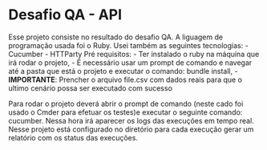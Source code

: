 # Desafio QA - API
Esse projeto consiste no resultado do desafio QA. A liguagem de programação usada foi o Ruby. Usei também as seguintes tecnologias:
    - Cucumber
    - HTTParty
Pré requisitos: 
    - Ter instalado o ruby na máquina que irá rodar o projeto, 
    - É necessário usar um prompt de comando e navegar até a pasta que está o projeto e executar o comando: bundle install,
    - **IMPORTANTE**: Prencher o arquivo file.csv com dados reais para que o ultimo cenário possa ser executado com sucesso

Para rodar o projeto deverá abrir o prompt de comando (neste cado foi usado o Cmder para efetuar os testes)e executar o seguinte comando: cucumber. Nessa hora irá aparecer os logs das execuções em tempo real. Nesse projeto está configurado no diretório <log> para cada execução gerar um relatório com os status das execuções.
